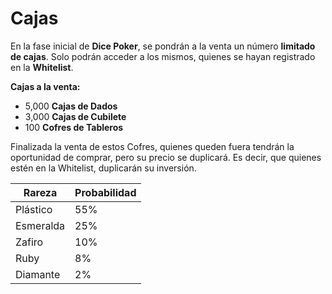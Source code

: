 # Cajas

En la fase inicial de **Dice Poker**, se pondrán a la venta un número **limitado** **de cajas**. Solo podrán acceder a los mismos, quienes se hayan registrado en la **Whitelist**.

**Cajas a la venta:**

- 5,000 **Cajas de Dados**
- 3,000 **Cajas de Cubilete**
- 100 **Cofres de Tableros**

Finalizada la venta de estos Cofres, quienes queden fuera tendrán la oportunidad de comprar, pero su precio se duplicará. Es decir, que quienes estén en la Whitelist, duplicarán su inversión.

| Rareza | Probabilidad |
| --- | --- |
| Plástico | 55% |
| Esmeralda | 25% |
| Zafiro | 10% |
| Ruby | 8% |
| Diamante | 2% |